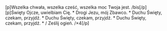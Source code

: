 [p]Wszelka chwała, wszelka cześć, wszelka moc Twoja jest. /bis[/p][p]Święty Ojcze, uwielbiam Cię. * Drogi Jezu, mój Zbawco. * Duchu Święty, czekam, przyjdź. * Duchu Święty, czekam, przyjdź. * Duchu Święty, czekam, przyjdź. * / Ześlij ogień. /×4[/p]